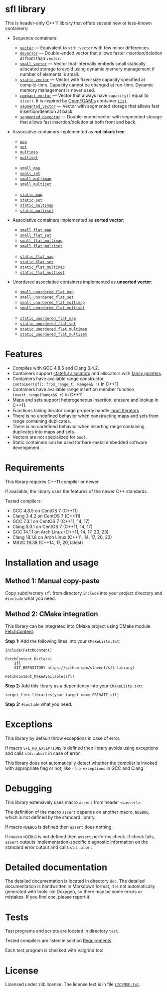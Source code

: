 # sfl library

This is header-only C++11 library that offers several new or less-known containers:

* Sequence containers:

  * [`vector`](doc/vector.md) — Equivalent to `std::vector` with few minor differences.
  * [`devector`](doc/devector.md) — Double-ended vector that allows faster insertion/deletion at front than `vector`.
  * [`small_vector`](doc/small_vector.md) — Vector that internally embeds small statically allocated storage to avoid using dynamic memory management if number of elements is small.
  * [`static_vector`](doc/static_vector.md) — Vector with fixed-size capacity specified at compile-time. Capacity cannot be changed at run-time. Dynamic memory management is never used.
  * [`compact_vector`](doc/compact_vector.md) — Vector that always have `capacity()` equal to `size()`. It is inspired by [OpenFOAM's](https://openfoam.org/) container [`List`](https://github.com/OpenFOAM/OpenFOAM-dev/blob/master/src/OpenFOAM/containers/Lists/List/List.H).
  * [`segmented_vector`](doc/segmented_vector.md) — Vector with segmented storage that allows fast insertion/deletion at back.
  * [`segmented_devector`](doc/segmented_devector.md) — Double-ended vector with segmented storage that allows fast insertion/deletion at both front and back.

* Associative containers implemented as **red-black tree**:

  * [`map`](doc/map.md)
  * [`set`](doc/set.md)
  * [`multimap`](doc/multimap.md)
  * [`multiset`](doc/multiset.md) <br><br>
  * [`small_map`](doc/small_map.md)
  * [`small_set`](doc/small_set.md)
  * [`small_multimap`](doc/small_multimap.md)
  * [`small_multiset`](doc/small_multiset.md) <br><br>
  * [`static_map`](doc/static_map.md)
  * [`static_set`](doc/static_set.md)
  * [`static_multimap`](doc/static_multimap.md)
  * [`static_multiset`](doc/static_multiset.md)

* Associative containers implemented as **sorted vector**:

  * [`small_flat_map`](doc/small_flat_map.md)
  * [`small_flat_set`](doc/small_flat_set.md)
  * [`small_flat_multimap`](doc/small_flat_multimap.md)
  * [`small_flat_multiset`](doc/small_flat_multiset.md) <br><br>
  * [`static_flat_map`](doc/static_flat_map.md)
  * [`static_flat_set`](doc/static_flat_set.md)
  * [`static_flat_multimap`](doc/static_flat_multimap.md)
  * [`static_flat_multiset`](doc/static_flat_multiset.md)

* Unordered associative containers implemented as **unsorted vector**:

  * [`small_unordered_flat_map`](doc/small_unordered_flat_map.md)
  * [`small_unordered_flat_set`](doc/small_unordered_flat_set.md)
  * [`small_unordered_flat_multimap`](doc/small_unordered_flat_multimap.md)
  * [`small_unordered_flat_multiset`](doc/small_unordered_flat_multiset.md) <br><br>
  * [`static_unordered_flat_map`](doc/static_unordered_flat_map.md)
  * [`static_unordered_flat_set`](doc/static_unordered_flat_set.md)
  * [`static_unordered_flat_multimap`](doc/static_unordered_flat_multimap.md)
  * [`static_unordered_flat_multiset`](doc/static_unordered_flat_multiset.md)



# Features

* Compiles with GCC 4.8.5 and Clang 3.4.2.
* Containers support [stateful allocators](https://en.cppreference.com/w/cpp/named_req/Allocator#Stateful_and_stateless_allocators) and allocators with [fancy pointers](https://en.cppreference.com/w/cpp/named_req/Allocator#Fancy_pointers).
* Containers have available range constructor `container(sfl::from_range_t, Range&& r)` in C++11.
* Containers have available range insertion member function `insert_range(Range&& r)` in C++11.
* Maps and sets support heterogeneous insertion, erasure and lookup in C++11.
* Functions taking iterator range properly handle [input iterators](https://en.cppreference.com/w/cpp/named_req/InputIterator).
* There is no undefined behavior when constructing maps and sets from range containing duplicates.
* There is no undefined behavior when inserting range containing duplicates into maps and sets.
* Vectors are not specialized for `bool`.
* Static containers can be used for bare-metal embedded software development.



# Requirements

This library requires C++11 compiler or newer.

If available, the library uses the features of the newer C++ standards.

Tested compilers:
* GCC 4.8.5 on CentOS 7 (C++11)
* Clang 3.4.2 on CentOS 7 (C++11)
* GCC 7.3.1 on CentOS 7 (C++11, 14, 17)
* Clang 5.0.1 on CentOS 7 (C++11, 14, 17)
* GCC 14.1.1 on Arch Linux (C++11, 14, 17, 20, 23)
* Clang 18.1.8 on Arch Linux (C++11, 14, 17, 20, 23)
* MSVC 19.38 (C++14, 17, 20, latest)



# Installation and usage

## Method 1: Manual copy-paste

Copy subdirectory `sfl` from directory `include` into your project directory and `#include` what you need.

## Method 2: CMake integration

This library can be integrated into CMake project using CMake module [FetchContent](https://cmake.org/cmake/help/latest/module/FetchContent.html).

**Step 1:** Add the following lines into your `CMakeLists.txt`:

```
include(FetchContent)

FetchContent_Declare(
    sfl
    GIT_REPOSITORY https://github.com/slavenf/sfl-library)

FetchContent_MakeAvailable(sfl)
```

**Step 2:** Add this library as a dependency into your `CMakeLists.txt`::

```
target_link_libraries(your_target_name PRIVATE sfl)
```

**Step 3:** `#include` what you need.



# Exceptions

This library by default throw exceptions in case of error.

If macro `SFL_NO_EXCEPTIONS` is defined then library avoids using exceptions and calls `std::abort` in case of error.

This library does not automatically detect whether the compiler is invoked with appropriate flag or not, like `-fno-exceptions` in GCC and Clang.



# Debugging

This library extensively uses macro `assert` from header `<cassert>`.

The definition of the macro `assert` depends on another macro, `NDEBUG`, which is not defined by the standard library.

If macro `NDEBUG` is defined then `assert` does nothing.

If macro `NDEBUG` is not defined then `assert` performs check. If check fails, `assert` outputs implementation-specific diagnostic information on the standard error output and calls `std::abort`.



# Detailed documentation

The detailed documentation is located in directory `doc`. The detailed documentation is handwritten in Markdown format, it is not automatically generated with tools like Doxygen, so there may be some errors or mistakes. If you find one, please report it.



# Tests

Test programs and scripts are located in directory `test`.

Tested compilers are listed in section [Requirements](#requirements).

Each test program is checked with Valgrind tool.



# License

Licensed under zlib license. The license text is in file [`LICENSE.txt`](LICENSE.txt).

